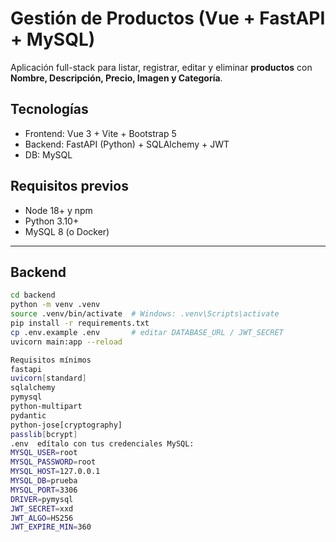 # Gestión de Productos (Vue + FastAPI + MySQL)

Aplicación full-stack para listar, registrar, editar y eliminar **productos** con **Nombre, Descripción, Precio, Imagen y Categoría**.

## Tecnologías
- Frontend: Vue 3 + Vite + Bootstrap 5
- Backend: FastAPI (Python) + SQLAlchemy + JWT
- DB: MySQL
## Requisitos previos
- Node 18+ y npm
- Python 3.10+
- MySQL 8 (o Docker)

---

## Backend
```bash
cd backend
python -m venv .venv
source .venv/bin/activate  # Windows: .venv\Scripts\activate
pip install -r requirements.txt
cp .env.example .env       # editar DATABASE_URL / JWT_SECRET
uvicorn main:app --reload

Requisitos mínimos
fastapi
uvicorn[standard]
sqlalchemy
pymysql
python-multipart
pydantic
python-jose[cryptography]
passlib[bcrypt]
.env  edítalo con tus credenciales MySQL:
MYSQL_USER=root
MYSQL_PASSWORD=root
MYSQL_HOST=127.0.0.1
MYSQL_DB=prueba
MYSQL_PORT=3306
DRIVER=pymysql
JWT_SECRET=xxd
JWT_ALGO=HS256
JWT_EXPIRE_MIN=360
